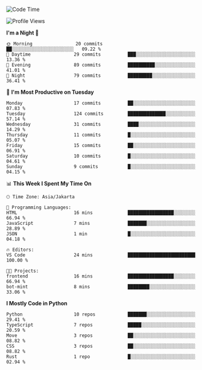 <!--START_SECTION:waka-->
![Code Time](http://img.shields.io/badge/Code%20Time-1%2C702%20hrs%204%20mins-blue)

![Profile Views](http://img.shields.io/badge/Profile%20Views-0-blue)

**I'm a Night 🦉** 

```text
🌞 Morning                20 commits          ██░░░░░░░░░░░░░░░░░░░░░░░   09.22 % 
🌆 Daytime                29 commits          ███░░░░░░░░░░░░░░░░░░░░░░   13.36 % 
🌃 Evening                89 commits          ██████████░░░░░░░░░░░░░░░   41.01 % 
🌙 Night                  79 commits          █████████░░░░░░░░░░░░░░░░   36.41 % 
```
📅 **I'm Most Productive on Tuesday** 

```text
Monday                   17 commits          ██░░░░░░░░░░░░░░░░░░░░░░░   07.83 % 
Tuesday                  124 commits         ██████████████░░░░░░░░░░░   57.14 % 
Wednesday                31 commits          ████░░░░░░░░░░░░░░░░░░░░░   14.29 % 
Thursday                 11 commits          █░░░░░░░░░░░░░░░░░░░░░░░░   05.07 % 
Friday                   15 commits          ██░░░░░░░░░░░░░░░░░░░░░░░   06.91 % 
Saturday                 10 commits          █░░░░░░░░░░░░░░░░░░░░░░░░   04.61 % 
Sunday                   9 commits           █░░░░░░░░░░░░░░░░░░░░░░░░   04.15 % 
```


📊 **This Week I Spent My Time On** 

```text
🕑︎ Time Zone: Asia/Jakarta

💬 Programming Languages: 
HTML                     16 mins             █████████████████░░░░░░░░   66.94 % 
JavaScript               7 mins              ███████░░░░░░░░░░░░░░░░░░   28.89 % 
JSON                     1 min               █░░░░░░░░░░░░░░░░░░░░░░░░   04.18 % 

🔥 Editors: 
VS Code                  24 mins             █████████████████████████   100.00 % 

🐱‍💻 Projects: 
frontend                 16 mins             █████████████████░░░░░░░░   66.94 % 
bot-mint                 8 mins              ████████░░░░░░░░░░░░░░░░░   33.06 % 
```

**I Mostly Code in Python** 

```text
Python                   10 repos            ███████░░░░░░░░░░░░░░░░░░   29.41 % 
TypeScript               7 repos             █████░░░░░░░░░░░░░░░░░░░░   20.59 % 
Move                     3 repos             ██░░░░░░░░░░░░░░░░░░░░░░░   08.82 % 
CSS                      3 repos             ██░░░░░░░░░░░░░░░░░░░░░░░   08.82 % 
Rust                     1 repo              █░░░░░░░░░░░░░░░░░░░░░░░░   02.94 % 
```




<!--END_SECTION:waka-->
